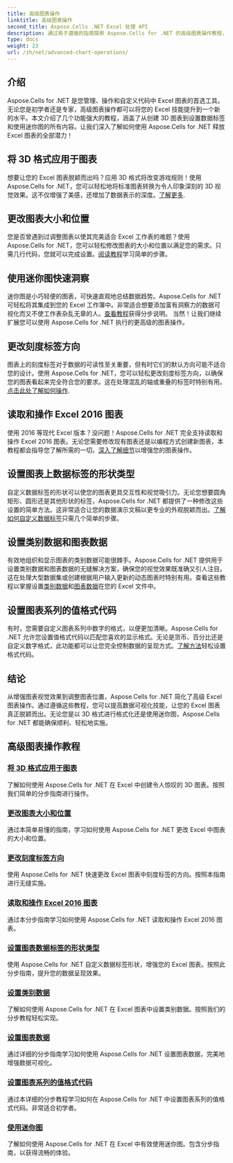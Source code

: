 ```yaml
---
title: 高级图表操作
linktitle: 高级图表操作
second_title: Aspose.Cells .NET Excel 处理 API
description: 通过易于遵循的指南探索 Aspose.Cells for .NET 的高级图表操作教程，包括 3D 图表、图表大小、刻度标签等。
type: docs
weight: 23
url: /zh/net/advanced-chart-operations/
---
```

## 介绍

Aspose.Cells for .NET 是您管理、操作和自定义代码中 Excel 图表的首选工具。无论您是初学者还是专家，高级图表操作都可以将您的 Excel 技能提升到一个新的水平。本文介绍了几个功能强大的教程，涵盖了从创建 3D 图表到设置数据标签和使用迷你图的所有内容。让我们深入了解如何使用 Aspose.Cells for .NET 释放 Excel 图表的全部潜力！

## 将 3D 格式应用于图表

想要让您的 Excel 图表脱颖而出吗？应用 3D 格式将改变游戏规则！使用 Aspose.Cells for .NET，您可以轻松地将标准图表转换为令人印象深刻的 3D 视觉效果。这不仅增强了美感，还增加了数据表示的深度。[了解更多](./apply-3d-format-to-chart/).

## 更改图表大小和位置

您是否曾遇到过调整图表以使其完美适合 Excel 工作表的难题？使用 Aspose.Cells for .NET，您可以轻松修改图表的大小和位置以满足您的需求。只需几行代码，您就可以完成设置。[阅读教程](./change-chart-size-and-position/)学习简单的步骤。

## 使用迷你图快速洞察

迷你图是小巧轻便的图表，可快速直观地总结数据趋势。Aspose.Cells for .NET 可轻松将其集成到您的 Excel 工作簿中。非常适合想要添加富有洞察力的数据可视化而又不使工作表杂乱无章的人。[查看教程](./using-sparklines/)获得分步说明。
当然！让我们继续扩展您可以使用 Aspose.Cells for .NET 执行的更高级的图表操作。

## 更改刻度标签方向

图表上的刻度标签对于数据的可读性至关重要，但有时它们的默认方向可能不适合您的设计。使用 Aspose.Cells for .NET，您可以轻松更改刻度标签方向，以确保您的图表看起来完全符合您的要求。这在处理混乱的轴或重叠的标签时特别有用。[点击此处了解如何操作](./change-tick-label-direction/).

## 读取和操作 Excel 2016 图表

使用 2016 等现代 Excel 版本？没问题！Aspose.Cells for .NET 完全支持读取和操作 Excel 2016 图表。无论您需要修改现有图表还是以编程方式创建新图表，本教程都会指导您了解所需的一切。[深入了解细节](./read-and-manipulate-excel-2016-charts/)以增强您的图表操作。

## 设置图表上数据标签的形状类型

自定义数据标签的形状可以使您的图表更具交互性和视觉吸引力。无论您想要圆角矩形、圆形还是其他形状的标签，Aspose.Cells for .NET 都提供了一种修改这些设置的简单方法。这非常适合让您的数据演示文稿以更专业的外观脱颖而出。[了解如何自定义数据标签](./set-shape-type-of-data-labels-of-chart/)只需几个简单的步骤。

## 设置类别数据和图表数据

有效地组织和显示图表的类别数据可能很棘手。Aspose.Cells for .NET 提供用于设置类别数据和图表数据的无缝解决方案，确保您的视觉效果既准确又引人注目。这在处理大型数据集或创建根据用户输入更新的动态图表时特别有用。查看这些教程以掌握设置[类别数据](./setting-category-data/)和[图表数据](./setting-chart-data/)在您的 Excel 文件中。

## 设置图表系列的值格式代码

有时，您需要自定义图表系列中数字的格式，以便更加清晰。Aspose.Cells for .NET 允许您设置值格式代码以匹配您喜欢的显示格式。无论是货币、百分比还是自定义数字格式，此功能都可以让您完全控制数据的呈现方式。[了解方法](./set-values-format-code-of-chart-series/)轻松设置格式代码。

## 结论

从增强图表视觉效果到调整图表位置，Aspose.Cells for .NET 简化了高级 Excel 图表操作。通过遵循这些教程，您可以提高数据可视化技能，让您的 Excel 图表真正脱颖而出。无论您是以 3D 格式进行格式化还是使用迷你图，Aspose.Cells for .NET 都能确保顺利、轻松地实施。

## 高级图表操作教程
### [将 3D 格式应用于图表](./apply-3d-format-to-chart/)
了解如何使用 Aspose.Cells for .NET 在 Excel 中创建令人惊叹的 3D 图表。按照我们简单的分步指南进行操作。
### [更改图表大小和位置](./change-chart-size-and-position/)
通过本简单易懂的指南，学习如何使用 Aspose.Cells for .NET 更改 Excel 中图表的大小和位置。
### [更改刻度标签方向](./change-tick-label-direction/)
使用 Aspose.Cells for .NET 快速更改 Excel 图表中刻度标签的方向。按照本指南进行无缝实施。
### [读取和操作 Excel 2016 图表](./read-and-manipulate-excel-2016-charts/)
通过本分步指南学习如何使用 Aspose.Cells for .NET 读取和操作 Excel 2016 图表。
### [设置图表数据标签的形状类型](./set-shape-type-of-data-labels-of-chart/)
使用 Aspose.Cells for .NET 自定义数据标签形状，增强您的 Excel 图表。按照此分步指南，提升您的数据呈现效果。
### [设置类别数据](./setting-category-data/)
了解如何使用 Aspose.Cells for .NET 在 Excel 图表中设置类别数据。按照我们的分步教程轻松实现。
### [设置图表数据](./setting-chart-data/)
通过详细的分步指南学习如何使用 Aspose.Cells for .NET 设置图表数据，完美地增强数据可视化。
### [设置图表系列的值格式代码](./set-values-format-code-of-chart-series/)
通过本详细的分步教程学习如何在 Aspose.Cells for .NET 中设置图表系列的值格式代码。非常适合初学者。
### [使用迷你图](./using-sparklines/)
了解如何使用 Aspose.Cells for .NET 在 Excel 中有效使用迷你图。包含分步指南，以获得流畅的体验。